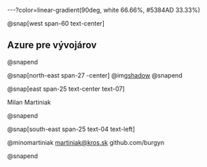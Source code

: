 ---?color=linear-gradient(90deg, white 66.66%, #5384AD 33.33%)

@snap[west span-60 text-center]
## Azure pre vývojárov
@snapend

@snap[north-east span-27 -center]
@img[shadow](AzureForDevelopers/assets/img/IMAG2408.jpg)
@snapend


@snap[east span-25 text-center text-07]

Milan Martiniak

@snapend

@snap[south-east span-25 text-04 text-left]


@minomartiniak
martiniak@kros.sk
github.com/burgyn

@snapend